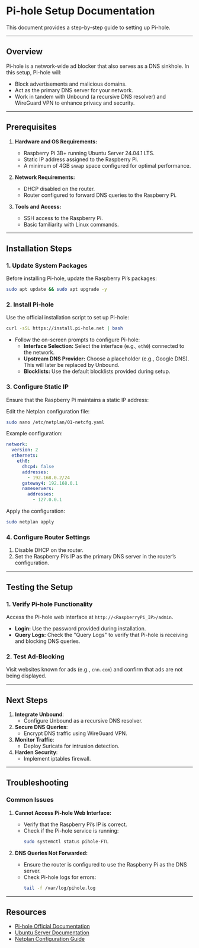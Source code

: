 # Pi-hole Setup Documentation

This document provides a step-by-step guide to setting up Pi-hole.

---

## **Overview**

Pi-hole is a network-wide ad blocker that also serves as a DNS sinkhole. In this setup, Pi-hole will:
- Block advertisements and malicious domains.
- Act as the primary DNS server for your network.
- Work in tandem with Unbound (a recursive DNS resolver) and WireGuard VPN to enhance privacy and security.

---

## **Prerequisites**

1. **Hardware and OS Requirements:**
   - Raspberry Pi 3B+ running Ubuntu Server 24.04.1 LTS.
   - Static IP address assigned to the Raspberry Pi.
   - A minimum of 4GB swap space configured for optimal performance.

2. **Network Requirements:**
   - DHCP disabled on the router.
   - Router configured to forward DNS queries to the Raspberry Pi.

3. **Tools and Access:**
   - SSH access to the Raspberry Pi.
   - Basic familiarity with Linux commands.

---

## **Installation Steps**

### **1. Update System Packages**

Before installing Pi-hole, update the Raspberry Pi’s packages:
```bash
sudo apt update && sudo apt upgrade -y
```

### **2. Install Pi-hole**

Use the official installation script to set up Pi-hole:
```bash
curl -sSL https://install.pi-hole.net | bash
```

- Follow the on-screen prompts to configure Pi-hole:
  - **Interface Selection:** Select the interface (e.g., `eth0`) connected to the network.
  - **Upstream DNS Provider:** Choose a placeholder (e.g., Google DNS). This will later be replaced by Unbound.
  - **Blocklists:** Use the default blocklists provided during setup.

### **3. Configure Static IP**

Ensure that the Raspberry Pi maintains a static IP address:

Edit the Netplan configuration file:
```bash
sudo nano /etc/netplan/01-netcfg.yaml
```

Example configuration:
```yaml
network:
  version: 2
  ethernets:
    eth0:
      dhcp4: false
      addresses:
        - 192.168.0.2/24
      gateway4: 192.168.0.1
      nameservers:
        addresses:
          - 127.0.0.1
```
Apply the configuration:
```bash
sudo netplan apply
```

### **4. Configure Router Settings**

1. Disable DHCP on the router.
2. Set the Raspberry Pi’s IP as the primary DNS server in the router’s configuration.

---

## **Testing the Setup**

### **1. Verify Pi-hole Functionality**

Access the Pi-hole web interface at `http://<RaspberryPi_IP>/admin`.

- **Login:** Use the password provided during installation.
- **Query Logs:** Check the "Query Logs" to verify that Pi-hole is receiving and blocking DNS queries.

### **2. Test Ad-Blocking**

Visit websites known for ads (e.g., `cnn.com`) and confirm that ads are not being displayed.

---

## **Next Steps**

1. **Integrate Unbound**:
   - Configure Unbound as a recursive DNS resolver.
2. **Secure DNS Queries**:
   - Encrypt DNS traffic using WireGuard VPN.
3. **Monitor Traffic**:
   - Deploy Suricata for intrusion detection.
4. **Harden Security**:
   - Implement iptables firewall.

---

## **Troubleshooting**

### **Common Issues**

1. **Cannot Access Pi-hole Web Interface:**
   - Verify that the Raspberry Pi’s IP is correct.
   - Check if the Pi-hole service is running:
     ```bash
     sudo systemctl status pihole-FTL
     ```

2. **DNS Queries Not Forwarded:**
   - Ensure the router is configured to use the Raspberry Pi as the DNS server.
   - Check Pi-hole logs for errors:
     ```bash
     tail -f /var/log/pihole.log
     ```

---

## **Resources**

- [Pi-hole Official Documentation](https://docs.pi-hole.net/)
- [Ubuntu Server Documentation](https://ubuntu.com/server/docs)
- [Netplan Configuration Guide](https://netplan.io/)

